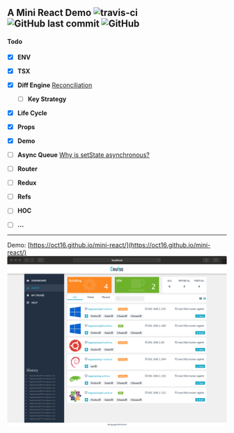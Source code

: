 ## A Mini React Demo ![travis-ci](https://travis-ci.org/oct16/mini-react-example.svg?branch=tw) ![GitHub last commit](https://img.shields.io/github/last-commit/oct16/mini-react-example) ![GitHub](https://img.shields.io/github/license/oct16/mini-react-example) 
#### Todo

- [x] **ENV**
- [x] **TSX**
- [x] **Diff Engine** [Reconciliation](https://reactjs.org/docs/reconciliation.html)
    - [ ] **Key Strategy**
- [x] **Life Cycle**
- [x] **Props**
- [x] **Demo**
- [ ] **Async Queue** [Why is setState asynchronous?](https://github.com/facebook/react/issues/11527)
- [ ] **Router**
- [ ] **Redux**
- [ ] **Refs**
- [ ] **HOC**
- [ ] **...**


---
Demo: [https://oct16.github.io/mini-react/](https://oct16.github.io/mini-react/)
![screenshot](2019-10-08-11-52-25.png)
